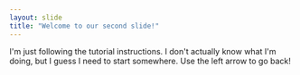 ```yaml
---
layout: slide
title: "Welcome to our second slide!"
---
```

I'm just following the tutorial instructions. I don't actually know what I'm doing, but I guess I need to start somewhere.
Use the left arrow to go back!
